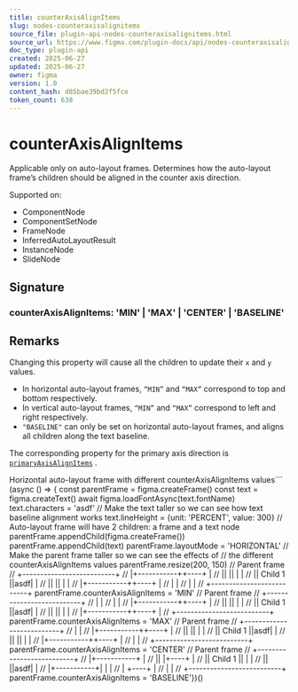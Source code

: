 ```yaml
---
title: counterAxisAlignItems
slug: nodes-counteraxisalignitems
source_file: plugin-api-nodes-counteraxisalignitems.html
source_url: https://www.figma.com/plugin-docs/api/nodes-counteraxisalignitems/
doc_type: plugin-api
created: 2025-06-27
updated: 2025-06-27
owner: figma
version: 1.0
content_hash: d85bae39bd2f5fce
token_count: 638
---
```

# counterAxisAlignItems

Applicable only on auto-layout frames. Determines how the auto-layout frame’s children should be aligned in the counter axis direction.

 Supported on:

- ComponentNode
- ComponentSetNode
- FrameNode
- InferredAutoLayoutResult
- InstanceNode
- SlideNode

## Signature

### counterAxisAlignItems: 'MIN' | 'MAX' | 'CENTER' | 'BASELINE'

## Remarks

Changing this property will cause all the children to update their `x` and `y` values.

- In horizontal auto-layout frames, `“MIN”` and `“MAX”` correspond to top and bottom respectively.
- In vertical auto-layout frames, `“MIN”` and `“MAX”` correspond to left and right respectively.
- `"BASELINE"` can only be set on horizontal auto-layout frames, and aligns all children along the text baseline.

The corresponding property for the primary axis direction is [`primaryAxisAlignItems`](/plugin-docs/api/properties/nodes-primaryaxisalignitems/)
.

Horizontal auto-layout frame with different counterAxisAlignItems values```
(async () => { const parentFrame = figma.createFrame() const text = figma.createText() await figma.loadFontAsync(text.fontName) text.characters = 'asdf' // Make the text taller so we can see how text baseline alignment works text.lineHeight = {unit: 'PERCENT', value: 300} // Auto-layout frame will have 2 children: a frame and a text node parentFrame.appendChild(figma.createFrame()) parentFrame.appendChild(text) parentFrame.layoutMode = 'HORIZONTAL' // Make the parent frame taller so we can see the effects of // the different counterAxisAlignItems values parentFrame.resize(200, 150) // Parent frame // +--------------------------+ // |+-----------++----+ | // || || | | // || Child 1 ||asdf| | // || || | | // |+-----------++----+ | // | | // | | // +--------------------------+ parentFrame.counterAxisAlignItems = 'MIN' // Parent frame // +--------------------------+ // | | // | | // |+-----------++----+ | // || || | | // || Child 1 ||asdf| | // || || | | // |+-----------++----+ | // +--------------------------+ parentFrame.counterAxisAlignItems = 'MAX' // Parent frame // +--------------------------+ // | | // |+-----------++----+ | // || || | | // || Child 1 ||asdf| | // || || | | // |+-----------++----+ | // | | // +--------------------------+ parentFrame.counterAxisAlignItems = 'CENTER' // Parent frame // +--------------------------+ // |+-----------+ | // || |+----+ | // || Child 1 || | | // || ||asdf| | // |+-----------+| | | // | +----+ | // | | // +--------------------------+ parentFrame.counterAxisAlignItems = 'BASELINE'})()
```
